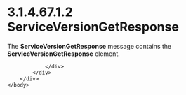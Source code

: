 <html dir="LTR" xmlns:mshelp="http://msdn.microsoft.com/mshelp" xmlns:ddue="http://ddue.schemas.microsoft.com/authoring/2003/5" xmlns:xlink="http://www.w3.org/1999/xlink" xmlns:tool="http://www.microsoft.com/tooltip">
    <head>
        <meta http-equiv="Content-Type" content="text/html; CHARSET=utf-8"></meta>
        <meta name="save" content="history"></meta>
        <title>3.1.4.67.1.2 ServiceVersionGetResponse</title>
        <xml>
            <mshelp:toctitle title="3.1.4.67.1.2 ServiceVersionGetResponse"></mshelp:toctitle>
            <mshelp:rltitle title="[MS-SSMDSWS-15]: ServiceVersionGetResponse"></mshelp:rltitle>
            <mshelp:keyword index="A" term="5a8272d7-77d7-40e1-a565-7418c5e00155"></mshelp:keyword>
            <mshelp:attr name="DCSext.ContentType" value="open specification"></mshelp:attr>
            <mshelp:attr name="AssetID" value="5a8272d7-77d7-40e1-a565-7418c5e00155"></mshelp:attr>
            <mshelp:attr name="TopicType" value="kbRef"></mshelp:attr>
            <mshelp:attr name="DCSext.Title" value="[MS-SSMDSWS-15]: ServiceVersionGetResponse" />
        </xml>
    </head>
    <body>
        <div id="header">
            <h1 class="heading">3.1.4.67.1.2 ServiceVersionGetResponse</h1>
        </div>
        <div id="mainSection">
            <div id="mainBody">
                <div id="allHistory" class="saveHistory"></div>
                <div id="sectionSection0" class="section" name="collapseableSection">
                    

<p>The <b>ServiceVersionGetResponse</b> message contains the <b>ServiceVersionGetResponse</b>
element.</p>


                </div>
            </div>
        </div>
    </body>
</html>